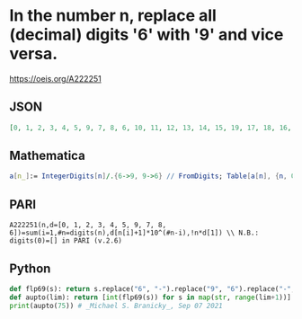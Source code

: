 # In the number n, replace all \(decimal\) digits '6' with '9' and vice versa\.
https://oeis.org/A222251
## JSON
```JSON
[0, 1, 2, 3, 4, 5, 9, 7, 8, 6, 10, 11, 12, 13, 14, 15, 19, 17, 18, 16, 20, 21, 22, 23, 24, 25, 29, 27, 28, 26, 30, 31, 32, 33, 34, 35, 39, 37, 38, 36, 40, 41, 42, 43, 44, 45, 49, 47, 48, 46, 50, 51, 52, 53, 54, 55, 59, 57, 58, 56, 90, 91, 92, 93, 94, 95, 99, 97, 98, 96, 70, 71, 72, 73, 74, 75]
```
## Mathematica
```Mathematica
a[n_]:= IntegerDigits[n]/.{6->9, 9->6} // FromDigits; Table[a[n], {n, 0, 80}] (* _Vincenzo Librandi_, Jul 31 2013 *)
```
## PARI
```PARI
A222251(n,d=[0, 1, 2, 3, 4, 5, 9, 7, 8, 6])=sum(i=1,#n=digits(n),d[n[i]+1]*10^(#n-i),!n*d[1]) \\ N.B.: digits(0)=[] in PARI (v.2.6)
```
## Python
```Python
def flp69(s): return s.replace("6", "-").replace("9", "6").replace("-", "9")
def aupto(lim): return [int(flp69(s)) for s in map(str, range(lim+1))]
print(aupto(75)) # _Michael S. Branicky_, Sep 07 2021
```
